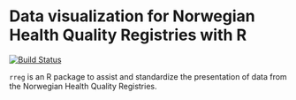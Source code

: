 # Data visualization for Norwegian Health Quality Registries with R

[![Build Status](https://travis-ci.org/ybkamaleri/rreg.png?branch=master)](https://travis-ci.org/ybkamaleri/rreg)

`rreg` is an R package to assist and standardize the presentation of data from the Norwegian Health Quality Registries.
